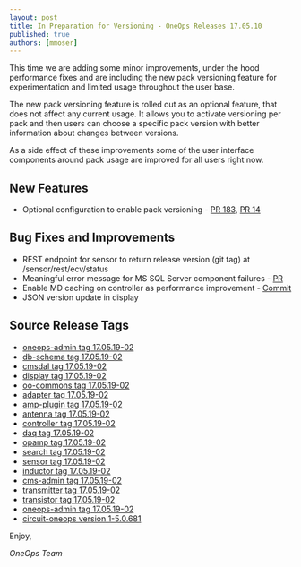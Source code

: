 ```yaml
---
layout: post
title: In Preparation for Versioning - OneOps Releases 17.05.10
published: true
authors: [mmoser]
---
```


This time we are adding some minor improvements, under the hood performance fixes
and are including the new pack versioning feature for experimentation and limited
usage throughout the user base.

<!--more-->

The new pack versioning feature is rolled out as an optional feature, that does
not affect any current usage. It allows you to activate versioning per pack
and then users can choose a specific pack version with better information about
changes between versions.

As a side effect of these improvements some of the user interface components
around pack usage are improved for all users right now.

## New Features

- Optional configuration to enable pack versioning - [PR 183](https://github.com/oneops/display/pull/183), [PR 14](https://github.com/oneops/display/pull/184)

## Bug Fixes and Improvements

* REST endpoint for sensor to return release version (git tag) at
  /sensor/rest/ecv/status
* Meaningful error message for MS SQL Server component failures - [PR](https://github.com/oneops/circuit-oneops-1/pull/849)
* Enable MD caching on controller as performance improvement - [Commit](https://github.com/oneops/opamp/commit/53d9b21895930dc9978bdff137a3e0449b615058)
* JSON version update in display


## Source Release Tags

- [oneops-admin tag 17.05.19-02](https://github.com/oneops/oneops-admin/tree/17.05.19-02)
- [db-schema tag 17.05.19-02](https://github.com/oneops/db-schema/tree/17.05.19-02)
- [cmsdal tag 17.05.19-02](https://github.com/oneops/cmsdal/tree/17.05.19-02)
- [display tag 17.05.19-02](https://github.com/oneops/display/tree/17.05.19-02)
- [oo-commons tag 17.05.19-02](https://github.com/oneops/oo-commons/tree/17.05.19-02)
- [adapter tag 17.05.19-02](https://github.com/oneops/adapter/tree/17.05.19-02)
- [amp-plugin tag 17.05.19-02](https://github.com/oneops/amq-plugin/tree/17.05.19-02)
- [antenna tag 17.05.19-02](https://github.com/oneops/antenna/tree/17.05.19-02)
- [controller tag 17.05.19-02](https://github.com/oneops/controller/tree/17.05.19-02)
- [daq tag 17.05.19-02](https://github.com/oneops/daq/tree/17.05.19-02)
- [opamp tag 17.05.19-02](https://github.com/oneops/opamp/tree/17.05.19-02)
- [search tag 17.05.19-02](https://github.com/oneops/search/tree/17.05.19-02)
- [sensor tag 17.05.19-02](https://github.com/oneops/sensor/tree/17.05.19-02)
- [inductor tag 17.05.19-02](https://github.com/oneops/inductor/tree/17.05.19-02)
- [cms-admin tag 17.05.19-02](https://github.com/oneops/cms-admin/tree/17.05.19-02)
- [transmitter tag 17.05.19-02](https://github.com/oneops/transmitter/tree/17.05.19-02)
- [transistor tag 17.05.19-02](https://github.com/oneops/transistor/tree/17.05.19-02)
- [oneops-admin tag 17.05.19-02](https://github.com/oneops/oneops-admin/tree/17.05.19-02)
- [circuit-oneops version 1-5.0.681](https://github.com/oneops/circuit-oneops-1/releases/tag/circuit-oneops-1-5.0.681)

Enjoy,

_OneOps Team_
